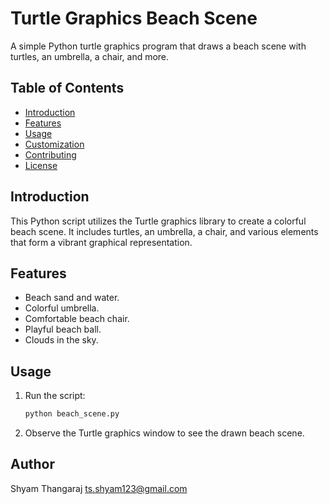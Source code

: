 # Turtle Graphics Beach Scene

A simple Python turtle graphics program that draws a beach scene with turtles, an umbrella, a chair, and more.

## Table of Contents

- [Introduction](#introduction)
- [Features](#features)
- [Usage](#usage)
- [Customization](#customization)
- [Contributing](#contributing)
- [License](#license)

## Introduction

This Python script utilizes the Turtle graphics library to create a colorful beach scene. It includes turtles, an umbrella, a chair, and various elements that form a vibrant graphical representation.

## Features

- Beach sand and water.
- Colorful umbrella.
- Comfortable beach chair.
- Playful beach ball.
- Clouds in the sky.

## Usage

1. Run the script:

    ```bash
    python beach_scene.py
    ```

2. Observe the Turtle graphics window to see the drawn beach scene.

## Author
Shyam Thangaraj ts.shyam123@gmail.com
